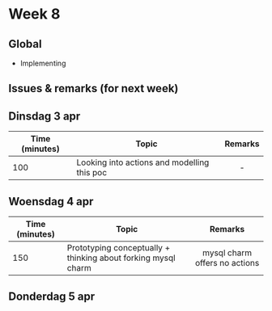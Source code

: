 # Week 8

## Global

- Implementing


## Issues & remarks (for next week)



## Dinsdag 3 apr

| Time (minutes) | Topic                                     | Remarks |
|-----|------------------------------------------------------|:-------:|
| 100 | Looking into actions and modelling this poc          |    -    |

## Woensdag 4 apr

| Time (minutes) | Topic                                     | Remarks |
|-----|------------------------------------------------------|:-------:|
| 150 | Prototyping conceptually + thinking about forking mysql charm | mysql charm offers no actions |

## Donderdag 5 apr
